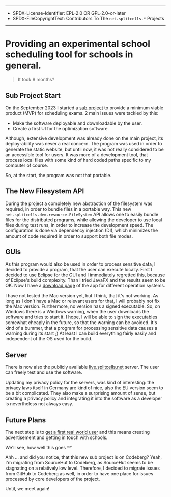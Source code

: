 ----
* SPDX-License-Identifier: EPL-2.0 OR GPL-2.0-or-later
* SPDX-FileCopyrightText: Contributors To The `net.splitcells.*` Projects
----
# Providing an experimental school scheduling tool for schools in general.
> It took 8 months?
## Sub Project Start
On the September 2023 I started a [sub project](https://github.com/www-splitcells-net/net.splitcells.network/issues/252)
to provide a minimum viable product (MVP) for scheduling exams.
2 main issues were tackled by this:
* Make the software deployable and downloadable by the user.
* Create a first UI for the optimization software.

Although, extensive development was already done on the main project,
its deploy-ability was never a real concern.
The program was used in order to generate the static website,
but until now, it was not really considered to be an accessible tool for users.
It was more of a development tool,
that process local files with some kind of hard coded paths specific to my computer of course.

So, at the start, the program was not that portable.
## The New Filesystem API
During the project a completely new abstraction of the filesystem was required,
in order to bundle files in a portable way.
This new `net.splitcells.dem.resource.FileSystem` API allows one to easily bundle files for the distributed programs,
while allowing the developer to use local files during test runs,
in order to increase the development speed.
The configuration is done via dependency injection (DI),
which minimizes the amount of code required in order to support both file modes.
## GUIs
As this program would also be used in order to process sensitive data,
I decided to provide a program,
that the user can execute locally.
First I decided to use Eclipse for the GUI and I immediately regretted this,
because of Eclipse's build complexity.
Than I tried JavaFX and the results seem to be OK.
Now I have a [download page](https://splitcells.net/net/splitcells/network/distro/downloads/index.html)
of the app for different operation systems.

I have not tested the Mac version yet,
but I think, that it's not working.
As long as I don't have a Mac or relevant users for that,
I will probably not fix the Mac version.
Furthermore, no version has a signed executable.
So, on Windows there is a Windows warning,
when the user downloads the software and tries to start it.
I hope, I will be able to sign the executables somewhat cheaply in the future,
so that the warning can be avoided.
It's kind of a bummer, that a program for processing sensitive data causes a warning during its start ;)
At least I can build everything fairly easily and independent of the OS used for the build.
## Server
There is now also the publicly available [live.splitcells.net](http://live.splitcells.net) server.
The user can freely test and use the software.

Updating my privacy policy for the servers,
was kind of interesting:
the privacy laws itself in Germany are kind of nice,
also the EU version seem to be a bit complicated.
They also make a surprising amount of sense,
but creating a privacy policy and integrating it into the software as a developer is nevertheless not always easy.
## Future Plans
The next step is to [get a first real world user](https://codeberg.org/splitcells-net/net.splitcells.network.community/src/branch/main/src/main/md/net/splitcells/network/community/cooperation-and-symbiosis/2023-12-30-get-first-real-world-user.md)
and this means creating advertisement and getting in touch with schools.

We'll see, how well this goes ^^'

Ahh ... and did you notice,
that this new sub project is on Codeberg?
Yeah, I'm migrating from SourceHut to Codeberg,
as SourceHut seems to be stagnating on a relatively low level.
Therefore, I decided to migrate issues from GitHub to Codeberg as well,
in order to have one place for issues processed by core developers of the project.

Until, we meet again!